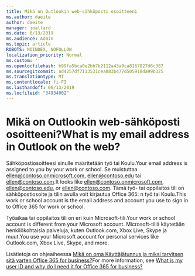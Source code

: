 ```yaml
---
title: Mikä on Outlookin web-sähköposti osoitteeni
ms.author: daeite
author: daeite
manager: joallard
ms.date: 6/13/2019
ms.audience: Admin
ms.topic: article
ROBOTS: NOINDEX, NOFOLLOW
localization_priority: Normal
ms.custom: ''
ms.openlocfilehash: b99fa5bca0e2bb7b2112a43a9ca8167027d6c387
ms.sourcegitcommit: ad4257df7113531cea883b477d505918da99b325
ms.translationtype: MT
ms.contentlocale: fi-FI
ms.lasthandoff: 06/13/2019
ms.locfileid: "34934002"
---
```

# <a name="what-is-my-email-address-in-outlook-on-the-web"></a><span data-ttu-id="42e4f-102">Mikä on Outlookin web-sähköposti osoitteeni?</span><span class="sxs-lookup"><span data-stu-id="42e4f-102">What is my email address in Outlook on the web?</span></span>

<span data-ttu-id="42e4f-103">Sähköpostiosoitteesi sinulle määritetään työ tai Koulu.</span><span class="sxs-lookup"><span data-stu-id="42e4f-103">Your email address is assigned to you by your work or school.</span></span> <span data-ttu-id="42e4f-104">Se muistuttaa ellen@contoso.onmicrosoft.com, ellen@contoso.edu tai ellen@contoso.com.</span><span class="sxs-lookup"><span data-stu-id="42e4f-104">It looks like ellen@contoso.onmicrosoft.com, ellen@contoso.edu, or ellen@contoso.com.</span></span> <span data-ttu-id="42e4f-105">Tämä työ- tai oppilaitos tili on sähköpostiosoite ja tilin avulla voit kirjautua Office 365: n työ tai Koulu.</span><span class="sxs-lookup"><span data-stu-id="42e4f-105">This work or school account is the email address and account you use to sign in to Office 365 for work or school.</span></span>

<span data-ttu-id="42e4f-106">Työaikaa tai oppilaitos tili on eri kuin Microsoft-tili.</span><span class="sxs-lookup"><span data-stu-id="42e4f-106">Your work or school account is different from your Microsoft account.</span></span> <span data-ttu-id="42e4f-107">Microsoft-tiliä käytetään henkilökohtaisia palveluja, kuten Outlook.com, Xbox Live, Skype ja muut.</span><span class="sxs-lookup"><span data-stu-id="42e4f-107">You use your Microsoft account for personal services like Outlook.com, Xbox Live, Skype, and more.</span></span>

<span data-ttu-id="42e4f-108">Lisätietoja on ohjeaiheessa [Mikä on oma Käyttäjätunnus ja miksi tarvitsen sitä varten Office 365 for business?](https://support.office.com/article/37da662b-5da6-4b56-a091-2731b2ecc8b4)</span><span class="sxs-lookup"><span data-stu-id="42e4f-108">For more information, see [What is my user ID and why do I need it for Office 365 for business?](https://support.office.com/article/37da662b-5da6-4b56-a091-2731b2ecc8b4)</span></span>